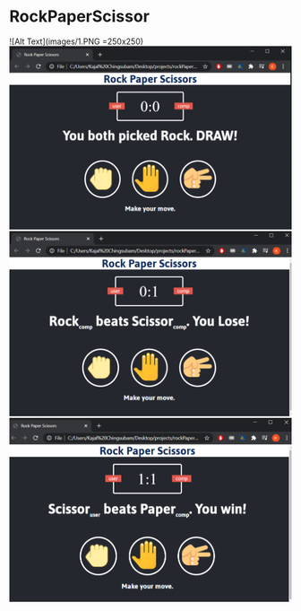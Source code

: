# RockPaperScissor

![Alt Text](images/1.PNG =250x250)
![Alt Text](images/2.PNG)
![Alt Text](images/3.PNG)
![Alt Text](images/4.PNG)
